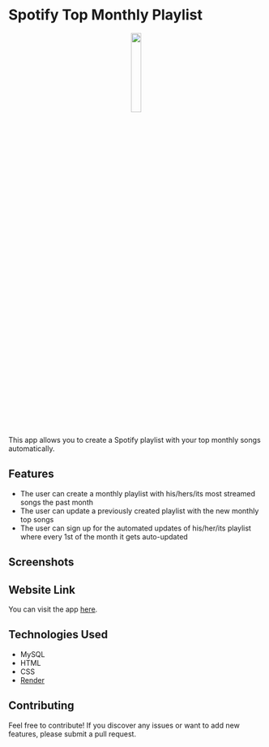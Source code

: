 # Spotify Top Monthly Playlist

<p align="center">
  <img src="" width="20%">
</p>
This app allows you to create a Spotify playlist with your top monthly songs automatically.

## Features

- The user can create a monthly playlist with his/hers/its most streamed songs the past month
- The user can update a previously created playlist with the new monthly top songs
- The user can sign up for the automated updates of his/her/its playlist where every 1st of the month it gets auto-updated

## Screenshots

## Website Link

You can visit the app [here](https://spotify-top-monthly-playlist.onrender.com/).

## Technologies Used

- MySQL
- HTML
- CSS
- [Render](https://render.com/)

## Contributing

Feel free to contribute! If you discover any issues or want to add new features, please submit a pull request.
